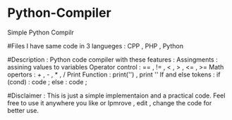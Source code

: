 # Python-Compiler
Simple Python Compilr

#Files
I have same code in 3 langueges : CPP , PHP , Python

#Description :
Python code compiler with these features :
Assingments : assining values to variables
Operator control : == , != , < , > , <= , >=
Math opertors : + , - , * , /
Print Function : print('') , print ''
If and else tokens : if (cond) : code ; else : code ;

#Disclaimer :
This is just a simple implementaion and a practical code.
Feel free to use it anywhere you like or Ipmrove , edit , change the code for better use.
